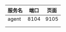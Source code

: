 | 服务名 | 端口 | 页面 |
| ------ | ---- | ---- |
| agent  | 8104 | 9105 |
|        |      |      |
|        |      |      |

